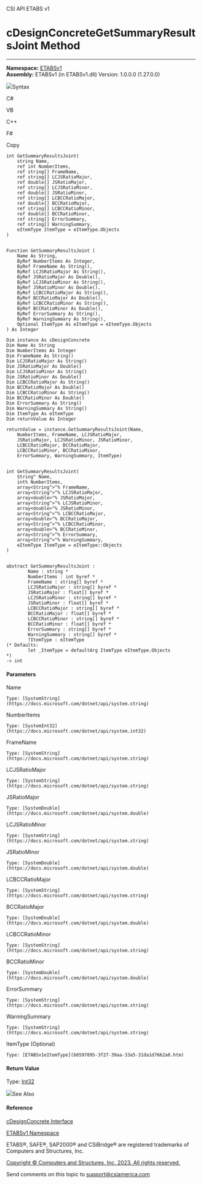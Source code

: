 ﻿

CSI API ETABS v1

# cDesignConcreteGetSummaryResultsJoint Method  
  
---  
  
**Namespace:** [ETABSv1](2780f1b8-2033-5289-2298-1cdb2a7508d9.htm)  
**Assembly:** ETABSv1 (in ETABSv1.dll) Version: 1.0.0.0 (1.27.0.0)

![](../icons/SectionExpanded.png)Syntax

C#

VB

C++

F#

Copy

    
    
    int GetSummaryResultsJoint(
    	string Name,
    	ref int NumberItems,
    	ref string[] FrameName,
    	ref string[] LCJSRatioMajor,
    	ref double[] JSRatioMajor,
    	ref string[] LCJSRatioMinor,
    	ref double[] JSRatioMinor,
    	ref string[] LCBCCRatioMajor,
    	ref double[] BCCRatioMajor,
    	ref string[] LCBCCRatioMinor,
    	ref double[] BCCRatioMinor,
    	ref string[] ErrorSummary,
    	ref string[] WarningSummary,
    	eItemType ItemType = eItemType.Objects
    )
    
    
    Function GetSummaryResultsJoint ( 
    	Name As String,
    	ByRef NumberItems As Integer,
    	ByRef FrameName As String(),
    	ByRef LCJSRatioMajor As String(),
    	ByRef JSRatioMajor As Double(),
    	ByRef LCJSRatioMinor As String(),
    	ByRef JSRatioMinor As Double(),
    	ByRef LCBCCRatioMajor As String(),
    	ByRef BCCRatioMajor As Double(),
    	ByRef LCBCCRatioMinor As String(),
    	ByRef BCCRatioMinor As Double(),
    	ByRef ErrorSummary As String(),
    	ByRef WarningSummary As String(),
    	Optional ItemType As eItemType = eItemType.Objects
    ) As Integer
    
    Dim instance As cDesignConcrete
    Dim Name As String
    Dim NumberItems As Integer
    Dim FrameName As String()
    Dim LCJSRatioMajor As String()
    Dim JSRatioMajor As Double()
    Dim LCJSRatioMinor As String()
    Dim JSRatioMinor As Double()
    Dim LCBCCRatioMajor As String()
    Dim BCCRatioMajor As Double()
    Dim LCBCCRatioMinor As String()
    Dim BCCRatioMinor As Double()
    Dim ErrorSummary As String()
    Dim WarningSummary As String()
    Dim ItemType As eItemType
    Dim returnValue As Integer
    
    returnValue = instance.GetSummaryResultsJoint(Name, 
    	NumberItems, FrameName, LCJSRatioMajor, 
    	JSRatioMajor, LCJSRatioMinor, JSRatioMinor, 
    	LCBCCRatioMajor, BCCRatioMajor, 
    	LCBCCRatioMinor, BCCRatioMinor, 
    	ErrorSummary, WarningSummary, ItemType)
    
    
    int GetSummaryResultsJoint(
    	String^ Name, 
    	int% NumberItems, 
    	array<String^>^% FrameName, 
    	array<String^>^% LCJSRatioMajor, 
    	array<double>^% JSRatioMajor, 
    	array<String^>^% LCJSRatioMinor, 
    	array<double>^% JSRatioMinor, 
    	array<String^>^% LCBCCRatioMajor, 
    	array<double>^% BCCRatioMajor, 
    	array<String^>^% LCBCCRatioMinor, 
    	array<double>^% BCCRatioMinor, 
    	array<String^>^% ErrorSummary, 
    	array<String^>^% WarningSummary, 
    	eItemType ItemType = eItemType::Objects
    )
    
    
    abstract GetSummaryResultsJoint : 
            Name : string * 
            NumberItems : int byref * 
            FrameName : string[] byref * 
            LCJSRatioMajor : string[] byref * 
            JSRatioMajor : float[] byref * 
            LCJSRatioMinor : string[] byref * 
            JSRatioMinor : float[] byref * 
            LCBCCRatioMajor : string[] byref * 
            BCCRatioMajor : float[] byref * 
            LCBCCRatioMinor : string[] byref * 
            BCCRatioMinor : float[] byref * 
            ErrorSummary : string[] byref * 
            WarningSummary : string[] byref * 
            ?ItemType : eItemType 
    (* Defaults:
            let _ItemType = defaultArg ItemType eItemType.Objects
    *)
    -> int 
    

#### Parameters

Name

    Type: [SystemString](https://docs.microsoft.com/dotnet/api/system.string)  

NumberItems

    Type: [SystemInt32](https://docs.microsoft.com/dotnet/api/system.int32)  

FrameName

    Type: [SystemString](https://docs.microsoft.com/dotnet/api/system.string)  

LCJSRatioMajor

    Type: [SystemString](https://docs.microsoft.com/dotnet/api/system.string)  

JSRatioMajor

    Type: [SystemDouble](https://docs.microsoft.com/dotnet/api/system.double)  

LCJSRatioMinor

    Type: [SystemString](https://docs.microsoft.com/dotnet/api/system.string)  

JSRatioMinor

    Type: [SystemDouble](https://docs.microsoft.com/dotnet/api/system.double)  

LCBCCRatioMajor

    Type: [SystemString](https://docs.microsoft.com/dotnet/api/system.string)  

BCCRatioMajor

    Type: [SystemDouble](https://docs.microsoft.com/dotnet/api/system.double)  

LCBCCRatioMinor

    Type: [SystemString](https://docs.microsoft.com/dotnet/api/system.string)  

BCCRatioMinor

    Type: [SystemDouble](https://docs.microsoft.com/dotnet/api/system.double)  

ErrorSummary

    Type: [SystemString](https://docs.microsoft.com/dotnet/api/system.string)  

WarningSummary

    Type: [SystemString](https://docs.microsoft.com/dotnet/api/system.string)  

ItemType (Optional)

    Type: [ETABSv1eItemType](b6597895-3f27-39aa-33a5-31da1d7662a0.htm)  

#### Return Value

Type: [Int32](https://docs.microsoft.com/dotnet/api/system.int32)

![](../icons/SectionExpanded.png)See Also

#### Reference

[cDesignConcrete Interface](692d8043-f8d2-9265-f110-3f37b97ae059.htm)

[ETABSv1 Namespace](2780f1b8-2033-5289-2298-1cdb2a7508d9.htm)

ETABS®, SAFE®, SAP2000® and CSiBridge® are registered trademarks of Computers
and Structures, Inc.  

[Copyright © Computers and Structures, Inc. 2023. All rights
reserved.](http://www.csiamerica.com)

Send comments on this topic to
[support@csiamerica.com](mailto:support%40csiamerica.com?Subject=CSI%20API%20ETABS%20v1)

